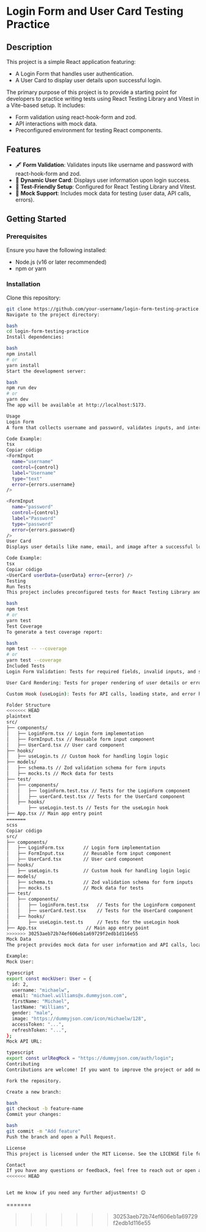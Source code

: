 # Login Form and User Card Testing Practice

## Description

This project is a simple React application featuring:

- A Login Form that handles user authentication.
- A User Card to display user details upon successful login.

The primary purpose of this project is to provide a starting point for developers to practice writing tests using React Testing Library and Vitest in a Vite-based setup. It includes:

- Form validation using react-hook-form and zod.
- API interactions with mock data.
- Preconfigured environment for testing React components.

## Features

- 🖋️ **Form Validation**: Validates inputs like username and password with react-hook-form and zod.
- 🧾 **Dynamic User Card**: Displays user information upon login success.
- 🔬 **Test-Friendly Setup**: Configured for React Testing Library and Vitest.
- 🚀 **Mock Support**: Includes mock data for testing (user data, API calls, errors).

## Getting Started

### Prerequisites

Ensure you have the following installed:

- Node.js (v16 or later recommended)
- npm or yarn

### Installation

Clone this repository:

```bash
git clone https://github.com/your-username/login-form-testing-practice.git
Navigate to the project directory:

bash
cd login-form-testing-practice
Install dependencies:

bash
npm install
# or
yarn install
Start the development server:

bash
npm run dev
# or
yarn dev
The app will be available at http://localhost:5173.

Usage
Login Form
A form that collects username and password, validates inputs, and interacts with a mock login API.

Code Example:
tsx
Copiar código
<FormInput
  name="username"
  control={control}
  label="Username"
  type="text"
  error={errors.username}
/>

<FormInput
  name="password"
  control={control}
  label="Password"
  type="password"
  error={errors.password}
/>
User Card
Displays user details like name, email, and image after a successful login.

Code Example:
tsx
Copiar código
<UserCard userData={userData} error={error} />
Testing
Run Tests
This project includes preconfigured tests for React Testing Library and Vitest. Run tests with the following command:

bash
npm test
# or
yarn test
Test Coverage
To generate a test coverage report:

bash
npm test -- --coverage
# or
yarn test --coverage
Included Tests
Login Form Validation: Tests for required fields, invalid inputs, and successful submissions.

User Card Rendering: Tests for proper rendering of user details or error messages.

Custom Hook (useLogin): Tests for API calls, loading state, and error handling.

Folder Structure
<<<<<<< HEAD
plaintext
src/
├── components/
│   ├── LoginForm.tsx // Login form implementation
│   ├── FormInput.tsx // Reusable form input component
│   ├── UserCard.tsx // User card component
├── hooks/
│   ├── useLogin.ts // Custom hook for handling login logic
├── models/
│   ├── schema.ts // Zod validation schema for form inputs
│   ├── mocks.ts // Mock data for tests
├── test/
│   ├── components/
│   │   ├── loginForm.test.tsx // Tests for the LoginForm component
│   │   ├── userCard.test.tsx // Tests for the UserCard component
│   ├── hooks/
│       ├── useLogin.test.ts // Tests for the useLogin hook
├── App.tsx // Main app entry point
=======
scss
Copiar código
src/
├── components/
│   ├── LoginForm.tsx       // Login form implementation
│   ├── FormInput.tsx       // Reusable form input component
│   ├── UserCard.tsx        // User card component
├── hooks/
│   ├── useLogin.ts         // Custom hook for handling login logic
├── models/
│   ├── schema.ts           // Zod validation schema for form inputs
│   ├── mocks.ts            // Mock data for tests
├── test/
│   ├── components/
│   │   ├── loginForm.test.tsx   // Tests for the LoginForm component
│   │   ├── userCard.test.tsx    // Tests for the UserCard component
│   ├── hooks/
│       ├── useLogin.test.ts     // Tests for the useLogin hook
├── App.tsx                  // Main app entry point
>>>>>>> 30253aeb72b74ef606eb1a69729f2edb1d116e55
Mock Data
The project provides mock data for user information and API calls, located in src/models/mocks.ts. You can customize this data for testing purposes.

Example:
Mock User:

typescript
export const mockUser: User = {
  id: 2,
  username: "michaelw",
  email: "michael.williams@x.dummyjson.com",
  firstName: "Michael",
  lastName: "Williams",
  gender: "male",
  image: "https://dummyjson.com/icon/michaelw/128",
  accessToken: "...",
  refreshToken: "...",
};
Mock API URL:

typescript
export const urlReqMock = "https://dummyjson.com/auth/login";
Contributing
Contributions are welcome! If you want to improve the project or add new features, follow these steps:

Fork the repository.

Create a new branch:

bash
git checkout -b feature-name
Commit your changes:

bash
git commit -m "Add feature"
Push the branch and open a Pull Request.

License
This project is licensed under the MIT License. See the LICENSE file for more details.

Contact
If you have any questions or feedback, feel free to reach out or open an issue on GitHub!
<<<<<<< HEAD


Let me know if you need any further adjustments! 😊
```
=======
>>>>>>> 30253aeb72b74ef606eb1a69729f2edb1d116e55
